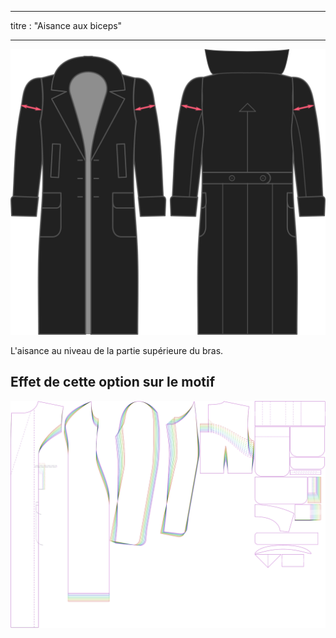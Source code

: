 - - -
titre : "Aisance aux biceps"
- - -

![Aisance au niveau des biceps](./bicepsease.svg)

L'aisance au niveau de la partie supérieure du bras.

## Effet de cette option sur le motif

![Cette image montre l'effet de cette option en superposant plusieurs variantes qui ont une valeur différente pour cette option](carlita_bicepsease_sample.svg "Effet de cette option sur le modèle")
